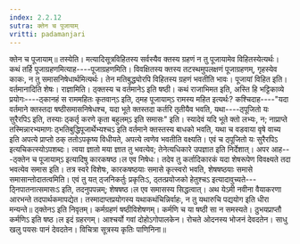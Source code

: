 ```yaml
---
index: 2.2.12
sutra: क्तेन च पूजायाम्‌
vritti: padamanjari
---
```


 क्तेन च पूजायाम्॥ तस्येति। मत्यादिसूत्रविहितस्य सर्वस्यैव क्तस्य ग्रहणं न तु पूजायामेव विहितस्येत्यर्थः। कथं तर्हि पूजाग्रहणमित्याह----पूजाग्रहणमिति। विवक्षितस्य क्तस्य तटस्थमुपलक्षणं पूजाग्रहणम्, गृहस्येव काकः, न तु समासनिषेधार्थमित्यर्थः। तेन मतिबुद्ध्योरपि विहितस्य ग्रहणं भवतीति भावः। पूजायां विहित इति। वर्तमानादिति शेषः। राज्ञामिति। ठ्क्तस्य च वर्तमानेऽ इति षष्ठी। कथं राजाभिमत इति, अस्ति हि भट्टिकाव्ये प्रयोगः----ठ्कानहं स राममहितः कृतवान्ऽ इति, ठ्मह पूजायाम्ऽ रामस्य महित इत्यर्थः? कश्चिदाह----"यदा वर्तमाने क्तस्तदा षष्ठीसमासनिषेधश्च, यदा भूते क्तस्तदा कर्तरि तृतीयैव भवति, यथा----ठ्पूजितो यः सुरैरपिऽ इति, तस्याः ठ्कर्तृ करणे कृता बहुलम्ऽ इति समासः" इति। स्यादेवं यदि भूते क्तो लभ्यः, न; नाप्राप्ते तस्मिन्नारभ्यमाणः ठ्भतिबुद्धिपूजार्थेभ्यश्चऽ इति वर्तमाने क्तस्तस्य बाधको भवति, यथा च वडवाया वृषे वाच्य इति अपत्ये प्राप्तो ठक् ततोऽपकृष्य विधीयते, अपत्ये त्वणेव भवतीति वक्ष्यति। एवं च ठ्पूजितो यः सुरैरपिऽ इत्यचिकत्स्योऽपशब्दः। त्वया ज्ञातो मया ज्ञात तु भवत्येव; तेनेत्यधिकारे उपज्ञात इति निर्देशात्। अपर आह---ठ्क्तेन च पूजायाम्ऽ इत्यादिषु कारकषष्ठ।ल एव निषेधः। तदेव तु कर्तादिकारकं यदा शेषरूपेण विवक्ष्यते तदा भवत्येव समास इति। तत्र स्वरे विशेषः, कारकषष्ठयाः समासे कृत्स्वरो भवति, शेषषष्ठयाः समासे समासान्तोदातत्वमिति। एवं तु यत् ठ्जनिकर्तुः प्रकृतिःऽ, ठ्तत्प्रयोजको हेतुश्चऽ इत्यादावुच्यते---ठ्निपातनात्समासःऽ इति, तदनुपपन्नम्; शेषषष्ठ।ल एव समासस्य सिद्धत्वात्। अथ येऽमी नवीना वैयाकरणा आरभन्ते तदपार्थकमापद्येत। तस्मादाप्तप्रयोगस्य यथाकथंचिन्निर्वाहः, न तु यथारुचि पद्ययोग इति धीरा मन्यन्ते॥ ठ्क्तेनऽ इति निवृतम्। कर्मग्रहणं षष्ठीविशेषणम्। कर्मणि च या षष्ठी सा न समस्यते। ठुभयप्राप्तौ कर्मणिऽ इति षष्ठ।ल इदं ग्रहरगम्। आश्चर्यो गवां दोहोऽगोपालकेन। रोचते ओदनस्य भोजनं देवदतेन। साधु खलु पयसः पानं देवदतेन। विचित्रा सूत्रस्य कृतिः पाणिनिना॥
